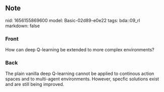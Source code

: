 ## Note
nid: 1656155869600
model: Basic-02d89-e0e22
tags: bda::09_rl
markdown: false

### Front
How can deep Q-learning be extended to more complex environments?

### Back
The plain vanilla deep Q-learning cannot be applied to continous action spaces and to multi-agent environments. However, specfic solutions exist and are still being improved.
